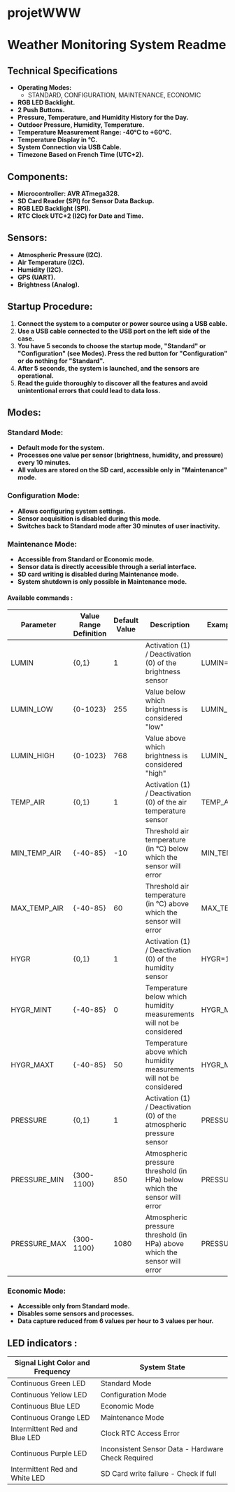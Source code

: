 # projetWWW
# Weather Monitoring System Readme

## Technical Specifications

- **Operating Modes:**
    - STANDARD, CONFIGURATION, MAINTENANCE, ECONOMIC
- **RGB LED Backlight.**
- **2 Push Buttons.**
- **Pressure, Temperature, and Humidity History for the Day.**
- **Outdoor Pressure, Humidity, Temperature.**
- **Temperature Measurement Range: -40°C to +60°C.**
- **Temperature Display in °C.**
- **System Connection via USB Cable.**
- **Timezone Based on French Time (UTC+2).**

## Components:

- **Microcontroller: AVR ATmega328.**
- **SD Card Reader (SPI) for Sensor Data Backup.**
- **RGB LED Backlight (SPI).**
- **RTC Clock UTC+2 (I2C) for Date and Time.**

## Sensors:

- **Atmospheric Pressure (I2C).**
- **Air Temperature (I2C).**
- **Humidity (I2C).**
- **GPS (UART).**
- **Brightness (Analog).**

## Startup Procedure:

1. **Connect the system to a computer or power source using a USB cable.**
2. **Use a USB cable connected to the USB port on the left side of the case.**
3. **You have 5 seconds to choose the startup mode, "Standard" or "Configuration" (see Modes). Press the red button for "Configuration" or do nothing for "Standard".**
4. **After 5 seconds, the system is launched, and the sensors are operational.**
5. **Read the guide thoroughly to discover all the features and avoid unintentional errors that could lead to data loss.**

## Modes:

### Standard Mode:

- **Default mode for the system.**
- **Processes one value per sensor (brightness, humidity, and pressure) every 10 minutes.**
- **All values are stored on the SD card, accessible only in "Maintenance" mode.**

### Configuration Mode:

- **Allows configuring system settings.**
- **Sensor acquisition is disabled during this mode.**
- **Switches back to Standard mode after 30 minutes of user inactivity.**

### Maintenance Mode:

- **Accessible from Standard or Economic mode.**
- **Sensor data is directly accessible through a serial interface.**
- **SD card writing is disabled during Maintenance mode.**
- **System shutdown is only possible in Maintenance mode.**

#### Available commands :
| Parameter    | Value Range Definition | Default Value | Description                                              | Example Command     |
|--------------|------------------------|---------------|----------------------------------------------------------|----------------------|
| LUMIN        | {0,1}                  | 1             | Activation (1) / Deactivation (0) of the brightness sensor | LUMIN=1              |
| LUMIN_LOW    | {0-1023}               | 255           | Value below which brightness is considered "low"           | LUMIN_LOW=200        |
| LUMIN_HIGH   | {0-1023}               | 768           | Value above which brightness is considered "high"          | LUMIN_HIGH=700       |
| TEMP_AIR     | {0,1}                  | 1             | Activation (1) / Deactivation (0) of the air temperature sensor | TEMP_AIR=0           |
| MIN_TEMP_AIR | {-40-85}               | -10           | Threshold air temperature (in °C) below which the sensor will error | MIN_TEMP_AIR=-5      |
| MAX_TEMP_AIR | {-40-85}               | 60            | Threshold air temperature (in °C) above which the sensor will error | MAX_TEMP_AIR=30      |
| HYGR         | {0,1}                  | 1             | Activation (1) / Deactivation (0) of the humidity sensor   | HYGR=1               |
| HYGR_MINT    | {-40-85}               | 0             | Temperature below which humidity measurements will not be considered | HYGR_MINT=0          |
| HYGR_MAXT    | {-40-85}               | 50            | Temperature above which humidity measurements will not be considered | HYGR_MAXT=50         |
| PRESSURE     | {0,1}                  | 1             | Activation (1) / Deactivation (0) of the atmospheric pressure sensor | PRESSURE=0           |
| PRESSURE_MIN | {300-1100}             | 850           | Atmospheric pressure threshold (in HPa) below which the sensor will error | PRESSURE_MIN=450     |
| PRESSURE_MAX | {300-1100}             | 1080          | Atmospheric pressure threshold (in HPa) above which the sensor will error | PRESSURE_MAX=1030    |

### Economic Mode:

- **Accessible only from Standard mode.**
- **Disables some sensors and processes.**
- **Data capture reduced from 6 values per hour to 3 values per hour.**

## LED indicators :
| Signal Light Color and Frequency | System State                                     |
|----------------------------------|--------------------------------------------------|
| Continuous Green LED              | Standard Mode                                    |
| Continuous Yellow LED             | Configuration Mode                               |
| Continuous Blue LED               | Economic Mode                                    |
| Continuous Orange LED             | Maintenance Mode                                 |
| Intermittent Red and Blue LED     | Clock RTC Access Error                           |
| Continuous Purple LED             | Inconsistent Sensor Data - Hardware Check Required |
| Intermittent Red and White LED    | SD Card write failure - Check if full       |
